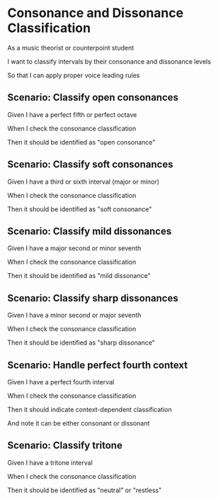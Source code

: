 # Consonance and Dissonance Classification

As a music theorist or counterpoint student

I want to classify intervals by their consonance and dissonance levels

So that I can apply proper voice leading rules

## Scenario: Classify open consonances

Given I have a perfect fifth or perfect octave

When I check the consonance classification

Then it should be identified as "open consonance"

## Scenario: Classify soft consonances

Given I have a third or sixth interval (major or minor)

When I check the consonance classification

Then it should be identified as "soft consonance"

## Scenario: Classify mild dissonances

Given I have a major second or minor seventh

When I check the consonance classification

Then it should be identified as "mild dissonance"

## Scenario: Classify sharp dissonances

Given I have a minor second or major seventh

When I check the consonance classification

Then it should be identified as "sharp dissonance"

## Scenario: Handle perfect fourth context

Given I have a perfect fourth interval

When I check the consonance classification

Then it should indicate context-dependent classification

And note it can be either consonant or dissonant

## Scenario: Classify tritone

Given I have a tritone interval

When I check the consonance classification

Then it should be identified as "neutral" or "restless"
